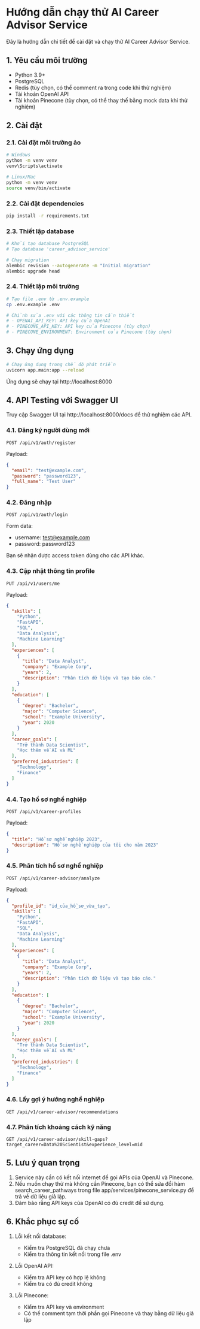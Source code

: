 # Hướng dẫn chạy thử AI Career Advisor Service

Đây là hướng dẫn chi tiết để cài đặt và chạy thử AI Career Advisor Service.

## 1. Yêu cầu môi trường

- Python 3.9+ 
- PostgreSQL
- Redis (tùy chọn, có thể comment ra trong code khi thử nghiệm)
- Tài khoản OpenAI API
- Tài khoản Pinecone (tùy chọn, có thể thay thế bằng mock data khi thử nghiệm)

## 2. Cài đặt

### 2.1. Cài đặt môi trường ảo

```bash
# Windows
python -m venv venv
venv\Scripts\activate

# Linux/Mac
python -m venv venv
source venv/bin/activate
```

### 2.2. Cài đặt dependencies

```bash
pip install -r requirements.txt
```

### 2.3. Thiết lập database

```bash
# Khởi tạo database PostgreSQL
# Tạo database 'career_advisor_service'

# Chạy migration
alembic revision --autogenerate -m "Initial migration"
alembic upgrade head
```

### 2.4. Thiết lập môi trường

```bash
# Tạo file .env từ .env.example
cp .env.example .env

# Chỉnh sửa .env với các thông tin cần thiết
# - OPENAI_API_KEY: API key của OpenAI
# - PINECONE_API_KEY: API key của Pinecone (tùy chọn)
# - PINECONE_ENVIRONMENT: Environment của Pinecone (tùy chọn)
```

## 3. Chạy ứng dụng

```bash
# Chạy ứng dụng trong chế độ phát triển
uvicorn app.main:app --reload
```

Ứng dụng sẽ chạy tại http://localhost:8000

## 4. API Testing với Swagger UI

Truy cập Swagger UI tại http://localhost:8000/docs để thử nghiệm các API.

### 4.1. Đăng ký người dùng mới

```
POST /api/v1/auth/register
```

Payload:
```json
{
  "email": "test@example.com",
  "password": "password123",
  "full_name": "Test User"
}
```

### 4.2. Đăng nhập

```
POST /api/v1/auth/login
```

Form data:
- username: test@example.com
- password: password123

Bạn sẽ nhận được access token dùng cho các API khác.

### 4.3. Cập nhật thông tin profile

```
PUT /api/v1/users/me
```

Payload:
```json
{
  "skills": [
    "Python", 
    "FastAPI", 
    "SQL", 
    "Data Analysis", 
    "Machine Learning"
  ],
  "experiences": [
    {
      "title": "Data Analyst",
      "company": "Example Corp",
      "years": 2,
      "description": "Phân tích dữ liệu và tạo báo cáo."
    }
  ],
  "education": [
    {
      "degree": "Bachelor",
      "major": "Computer Science",
      "school": "Example University",
      "year": 2020
    }
  ],
  "career_goals": [
    "Trở thành Data Scientist",
    "Học thêm về AI và ML"
  ],
  "preferred_industries": [
    "Technology", 
    "Finance"
  ]
}
```

### 4.4. Tạo hồ sơ nghề nghiệp

```
POST /api/v1/career-profiles
```

Payload:
```json
{
  "title": "Hồ sơ nghề nghiệp 2023",
  "description": "Hồ sơ nghề nghiệp của tôi cho năm 2023"
}
```

### 4.5. Phân tích hồ sơ nghề nghiệp

```
POST /api/v1/career-advisor/analyze
```

Payload:
```json
{
  "profile_id": "id_của_hồ_sơ_vừa_tạo",
  "skills": [
    "Python", 
    "FastAPI", 
    "SQL", 
    "Data Analysis", 
    "Machine Learning"
  ],
  "experiences": [
    {
      "title": "Data Analyst",
      "company": "Example Corp",
      "years": 2,
      "description": "Phân tích dữ liệu và tạo báo cáo."
    }
  ],
  "education": [
    {
      "degree": "Bachelor",
      "major": "Computer Science",
      "school": "Example University",
      "year": 2020
    }
  ],
  "career_goals": [
    "Trở thành Data Scientist",
    "Học thêm về AI và ML"
  ],
  "preferred_industries": [
    "Technology", 
    "Finance"
  ]
}
```

### 4.6. Lấy gợi ý hướng nghề nghiệp

```
GET /api/v1/career-advisor/recommendations
```

### 4.7. Phân tích khoảng cách kỹ năng

```
GET /api/v1/career-advisor/skill-gaps?target_career=Data%20Scientist&experience_level=mid
```

## 5. Lưu ý quan trọng

1. Service này cần có kết nối internet để gọi APIs của OpenAI và Pinecone.
2. Nếu muốn chạy thử mà không cần Pinecone, bạn có thể sửa đổi hàm search_career_pathways trong file app/services/pinecone_service.py để trả về dữ liệu giả lập.
3. Đảm bảo rằng API keys của OpenAI có đủ credit để sử dụng.

## 6. Khắc phục sự cố

1. Lỗi kết nối database:
   - Kiểm tra PostgreSQL đã chạy chưa
   - Kiểm tra thông tin kết nối trong file .env

2. Lỗi OpenAI API:
   - Kiểm tra API key có hợp lệ không
   - Kiểm tra có đủ credit không

3. Lỗi Pinecone:
   - Kiểm tra API key và environment
   - Có thể comment tạm thời phần gọi Pinecone và thay bằng dữ liệu giả lập 